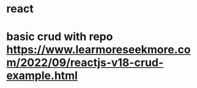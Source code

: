# react
# basic crud with repo https://www.learmoreseekmore.com/2022/09/reactjs-v18-crud-example.html

